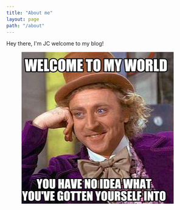 ```yaml
---
title: "About me"
layout: page
path: "/about"
---
```


Hey there, I'm JC welcome to my blog!

<figure class="floatLeft">
	<img style="height: 400px; width: 400px;" src="./welcome-photo.jpg" alt="Welcome!">
</figure>
